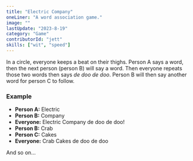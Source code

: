 ```yaml
---
title: "Electric Company"
oneLiner: "A word association game."
image: ""
lastUpdate: "2023-8-19"
category: "Game"
contributorId: "jett"
skills: ["wit", "speed"]
---
```


In a circle, everyone keeps a beat on their thighs. Person A says a word, then the next person (person B) will say a word. Then everyone repeats those two words then says _de doo de doo_. Person B will then say another word for person C to follow.

### Example

- **Person A:** Electric
- **Person B:** Company
- **Everyone:** Electric Company de doo de doo!
- **Person B:** Crab
- **Person C:** Cakes
- **Everyone:** Crab Cakes de doo de doo

And so on...

